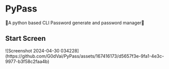# PyPass
🐍A python based CLI Password generate and password manager🐍

<h2>Start Screen</h2>
![Screenshot 2024-04-30 034228](https://github.com/G0dVai/PyPass/assets/167416173/d5657f3e-9fa1-4e3c-9977-b3f58c2faa4b)
